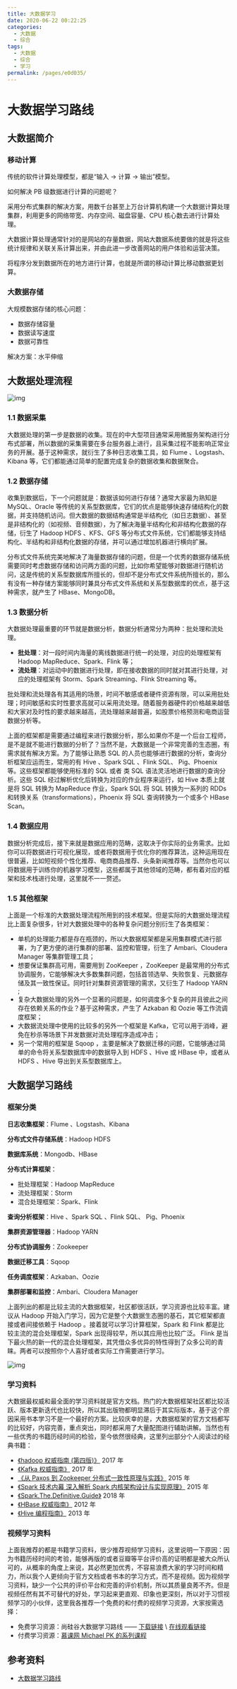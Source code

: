 ```yaml
---
title: 大数据学习
date: 2020-06-22 00:22:25
categories:
  - 大数据
  - 综合
tags:
  - 大数据
  - 综合
  - 学习
permalink: /pages/e0d035/
---
```


# 大数据学习路线

## 大数据简介

### 移动计算

传统的软件计算处理模型，都是“输入 -> 计算 -> 输出”模型。

如何解决 PB 级数据进行计算的问题呢？

采用分布式集群的解决方案，用数千台甚至上万台计算机构建一个大数据计算处理集群，利用更多的网络带宽、内存空间、磁盘容量、CPU 核心数去进行计算处理。

大数据计算处理通常针对的是网站的存量数据，网站大数据系统要做的就是将这些统计规律和关联关系计算出来，并由此进一步改善网站的用户体验和运营决策。

将程序分发到数据所在的地方进行计算，也就是所谓的移动计算比移动数据更划算。

### 大数据存储

大规模数据存储的核心问题：

- 数据存储容量
- 数据读写速度
- 数据可靠性

解决方案：水平伸缩

## 大数据处理流程

![img](https://raw.githubusercontent.com/dunwu/images/dev/snap/20220217114216.png)

### 1.1 数据采集

大数据处理的第一步是数据的收集。现在的中大型项目通常采用微服务架构进行分布式部署，所以数据的采集需要在多台服务器上进行，且采集过程不能影响正常业务的开展。基于这种需求，就衍生了多种日志收集工具，如 Flume 、Logstash、Kibana 等，它们都能通过简单的配置完成复杂的数据收集和数据聚合。

### 1.2 数据存储

收集到数据后，下一个问题就是：数据该如何进行存储？通常大家最为熟知是 MySQL、Oracle 等传统的关系型数据库，它们的优点是能够快速存储结构化的数据，并支持随机访问。但大数据的数据结构通常是半结构化（如日志数据）、甚至是非结构化的（如视频、音频数据），为了解决海量半结构化和非结构化数据的存储，衍生了 Hadoop HDFS 、KFS、GFS 等分布式文件系统，它们都能够支持结构化、半结构和非结构化数据的存储，并可以通过增加机器进行横向扩展。

分布式文件系统完美地解决了海量数据存储的问题，但是一个优秀的数据存储系统需要同时考虑数据存储和访问两方面的问题，比如你希望能够对数据进行随机访问，这是传统的关系型数据库所擅长的，但却不是分布式文件系统所擅长的，那么有没有一种存储方案能够同时兼具分布式文件系统和关系型数据库的优点，基于这种需求，就产生了 HBase、MongoDB。

### 1.3 数据分析

大数据处理最重要的环节就是数据分析，数据分析通常分为两种：批处理和流处理。

- **批处理**：对一段时间内海量的离线数据进行统一的处理，对应的处理框架有 Hadoop MapReduce、Spark、Flink 等；
- **流处理**：对运动中的数据进行处理，即在接收数据的同时就对其进行处理，对应的处理框架有 Storm、Spark Streaming、Flink Streaming 等。

批处理和流处理各有其适用的场景，时间不敏感或者硬件资源有限，可以采用批处理；时间敏感和实时性要求高就可以采用流处理。随着服务器硬件的价格越来越低和大家对及时性的要求越来越高，流处理越来越普遍，如股票价格预测和电商运营数据分析等。

上面的框架都是需要通过编程来进行数据分析，那么如果你不是一个后台工程师，是不是就不能进行数据的分析了？当然不是，大数据是一个非常完善的生态圈，有需求就有解决方案。为了能够让熟悉 SQL 的人员也能够进行数据的分析，查询分析框架应运而生，常用的有 Hive 、Spark SQL 、Flink SQL、 Pig、Phoenix 等。这些框架都能够使用标准的 SQL 或者 类 SQL 语法灵活地进行数据的查询分析。这些 SQL 经过解析优化后转换为对应的作业程序来运行，如 Hive 本质上就是将 SQL 转换为 MapReduce 作业，Spark SQL 将 SQL 转换为一系列的 RDDs 和转换关系（transformations），Phoenix 将 SQL 查询转换为一个或多个 HBase Scan。

### 1.4 数据应用

数据分析完成后，接下来就是数据应用的范畴，这取决于你实际的业务需求。比如你可以将数据进行可视化展现，或者将数据用于优化你的推荐算法，这种运用现在很普遍，比如短视频个性化推荐、电商商品推荐、头条新闻推荐等。当然你也可以将数据用于训练你的机器学习模型，这些都属于其他领域的范畴，都有着对应的框架和技术栈进行处理，这里就不一一赘述。

### 1.5 其他框架

上面是一个标准的大数据处理流程所用到的技术框架。但是实际的大数据处理流程比上面复杂很多，针对大数据处理中的各种复杂问题分别衍生了各类框架：

- 单机的处理能力都是存在瓶颈的，所以大数据框架都是采用集群模式进行部署，为了更方便的进行集群的部署、监控和管理，衍生了 Ambari、Cloudera Manager 等集群管理工具；
- 想要保证集群高可用，需要用到 ZooKeeper ，ZooKeeper 是最常用的分布式协调服务，它能够解决大多数集群问题，包括首领选举、失败恢复、元数据存储及其一致性保证。同时针对集群资源管理的需求，又衍生了 Hadoop YARN ;
- 复杂大数据处理的另外一个显著的问题是，如何调度多个复杂的并且彼此之间存在依赖关系的作业？基于这种需求，产生了 Azkaban 和 Oozie 等工作流调度框架；
- 大数据流处理中使用的比较多的另外一个框架是 Kafka，它可以用于消峰，避免在秒杀等场景下并发数据对流处理程序造成冲击；
- 另一个常用的框架是 Sqoop ，主要是解决了数据迁移的问题，它能够通过简单的命令将关系型数据库中的数据导入到 HDFS 、Hive 或 HBase 中，或者从 HDFS 、Hive 导出到关系型数据库上。

## 大数据学习路线

### 框架分类

**日志收集框架**：Flume 、Logstash、Kibana

**分布式文件存储系统**：Hadoop HDFS

**数据库系统**：Mongodb、HBase

**分布式计算框架**：

- 批处理框架：Hadoop MapReduce
- 流处理框架：Storm
- 混合处理框架：Spark、Flink

**查询分析框架**：Hive 、Spark SQL 、Flink SQL、 Pig、Phoenix

**集群资源管理器**：Hadoop YARN

**分布式协调服务**：Zookeeper

**数据迁移工具**：Sqoop

**任务调度框架**：Azkaban、Oozie

**集群部署和监控**：Ambari、Cloudera Manager

上面列出的都是比较主流的大数据框架，社区都很活跃，学习资源也比较丰富。建议从 Hadoop 开始入门学习，因为它是整个大数据生态圈的基石，其它框架都直接或者间接依赖于 Hadoop 。接着就可以学习计算框架，Spark 和 Flink 都是比较主流的混合处理框架，Spark 出现得较早，所以其应用也比较广泛。 Flink 是当下最火热的新一代的混合处理框架，其凭借众多优异的特性得到了众多公司的青睐。两者可以按照你个人喜好或者实际工作需要进行学习。

![img](https://raw.githubusercontent.com/dunwu/images/dev/snap/20200601160917.png)

### 学习资料

大数据最权威和最全面的学习资料就是官方文档。热门的大数据框架社区都比较活跃、版本更新迭代也比较快，所以其出版物都明显滞后于其实际版本，基于这个原因采用书本学习不是一个最好的方案。比较庆幸的是，大数据框架的官方文档都写的比较好，内容完善，重点突出，同时都采用了大量配图进行辅助讲解。当然也有一些优秀的书籍历经时间的检验，至今依然很经典，这里列出部分个人阅读过的经典书籍：

- [《hadoop 权威指南 (第四版)》](https://book.douban.com/subject/27115351/) 2017 年
- [《Kafka 权威指南》](https://item.jd.com/12270295.html) 2017 年
- [《从 Paxos 到 Zookeeper 分布式一致性原理与实践》](https://item.jd.com/11622772.html) 2015 年
- [《Spark 技术内幕 深入解析 Spark 内核架构设计与实现原理》](https://book.douban.com/subject/26649141/) 2015 年
- [《Spark.The.Definitive.Guide》](https://book.douban.com/subject/27035127/) 2018 年
- [《HBase 权威指南》](https://book.douban.com/subject/10748460/) 2012 年
- [《Hive 编程指南》](https://book.douban.com/subject/25791255/) 2013 年

### 视频学习资料

上面我推荐的都是书籍学习资料，很少推荐视频学习资料，这里说明一下原因：因为书籍历经时间的考验，能够再版的或者豆瓣等平台评价高的证明都是被大众所认可的，从概率的角度上来说，其必然更加优秀，不容易浪费大家的学习时间和精力，所以我个人更倾向于官方文档或者书本的学习方式，而不是视频。因为视频学习资料，缺少一个公共的评价平台和完善的评价机制，所以其质量良莠不齐。但是视频任然有其不可替代的好处，学习起来更直观、印象也更深刻，所以对于习惯视频学习的小伙伴，这里我各推荐一个免费的和付费的视频学习资源，大家按需选择：

- 免费学习资源：尚硅谷大数据学习路线 —— [下载链接](http://www.atguigu.com/bigdata_video.shtml#bigdata) \ [在线观看链接](https://space.bilibili.com/302417610/)
- 付费学习资源：[慕课网 Michael PK 的系列课程](https://www.imooc.com/t/2781843)

## 参考资料

- [大数据学习路线](https://github.com/heibaiying/BigData-Notes/blob/master/notes/%E5%A4%A7%E6%95%B0%E6%8D%AE%E5%AD%A6%E4%B9%A0%E8%B7%AF%E7%BA%BF.md)
